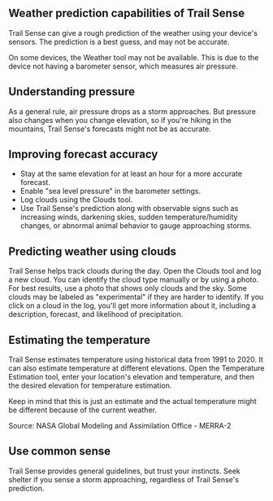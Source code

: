 ## Weather prediction capabilities of Trail Sense
Trail Sense can give a rough prediction of the weather using your device's sensors. The prediction is a best guess, and may not be accurate.

On some devices, the Weather tool may not be available. This is due to the device not having a barometer sensor, which measures air pressure.

## Understanding pressure

As a general rule, air pressure drops as a storm approaches. But pressure also changes when you change elevation, so if you're hiking in the mountains, Trail Sense's forecasts might not be as accurate.

## Improving forecast accuracy

- Stay at the same elevation for at least an hour for a more accurate forecast.
- Enable "sea level pressure" in the barometer settings.
- Log clouds using the Clouds tool.
- Use Trail Sense's prediction along with observable signs such as increasing winds, darkening skies, sudden temperature/humidity changes, or abnormal animal behavior to gauge approaching storms.

## Predicting weather using clouds

Trail Sense helps track clouds during the day. Open the Clouds tool and log a new cloud. You can identify the cloud type manually or by using a photo. For best results, use a photo that shows only clouds and the sky. Some clouds may be labeled as "experimental" if they are harder to identify. If you click on a cloud in the log, you'll get more information about it, including a description, forecast, and likelihood of precipitation.

## Estimating the temperature

Trail Sense estimates temperature using historical data from 1991 to 2020. It can also estimate temperature at different elevations. Open the Temperature Estimation tool, enter your location's elevation and temperature, and then the desired elevation for temperature estimation.

Keep in mind that this is just an estimate and the actual temperature might be different because of the current weather.

Source: NASA Global Modeling and Assimilation Office - MERRA-2

## Use common sense

Trail Sense provides general guidelines, but trust your instincts. Seek shelter if you sense a storm approaching, regardless of Trail Sense's prediction.
